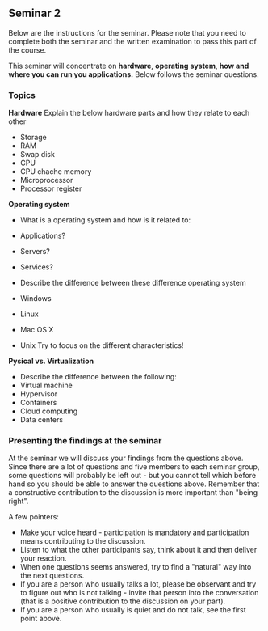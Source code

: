 ## Seminar 2
Below are the instructions for the seminar. Please note that you need to complete both the seminar and the written examination to pass this part of the course.

This seminar will concentrate on **hardware**, **operating system**, **how and where you can run you applications.**
Below follows the seminar questions.

### Topics
**Hardware**
Explain the below hardware parts and how they relate to each other
* Storage
* RAM
* Swap disk
* CPU
* CPU chache memory
* Microprocessor
* Processor register

**Operating system**
* What is a operating system and how is it related to:
 * Applications?
 * Servers?
 * Services?
 
* Describe the difference between these difference operating system
 * Windows
 * Linux
 * Mac OS X
 * Unix
 Try to focus on the different characteristics!
 
**Pysical vs. Virtualization**
* Describe the difference between the following:
 * Virtual machine
 * Hypervisor
 * Containers
 * Cloud computing
 * Data centers


### Presenting the findings at the seminar

At the seminar we will discuss your findings from the questions above. Since there are a lot of questions and five members to each seminar group, some questions will probably be left out - but you cannot tell which before hand so you should be able to answer the questions above. Remember that a constructive contribution to the discussion is more important than "being right".

A few pointers:

* Make your voice heard - participation is mandatory and participation means contributing to the discussion.
* Listen to what the other participants say, think about it and then deliver your reaction.
* When one questions seems answered, try to find a "natural" way into the next questions.
* If you are a person who usually talks a lot, please be observant and try to figure out who is not talking - invite that person into the conversation (that is a positive contribution to the discussion on your part).
* If you are a person who usually is quiet and do not talk, see the first point above.

